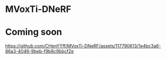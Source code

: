 # MVoxTi-DNeRF
# Coming soon




https://github.com/CHenYYff/MVoxTi-DNeRF/assets/117790613/1e4bc3a6-86a3-4046-9beb-f9b8c9bbcf2e


